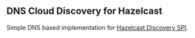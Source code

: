 ## DNS Cloud Discovery for Hazelcast

Simple DNS based implementation for [Hazelcast Discovery SPI](http://docs.hazelcast.org/docs/latest-development/manual/html/Extending_Hazelcast/Discovery_SPI/index.html).
